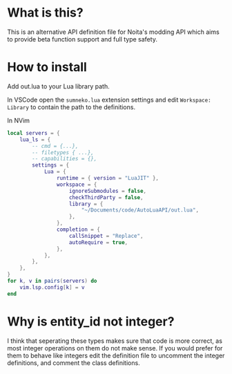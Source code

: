 # What is this?
This is an alternative API definition file for Noita's modding API which aims to provide beta function support and full type safety.
# How to install
Add out.lua to your Lua library path. 

In VSCode open the `sumneko.lua` extension settings and edit `Workspace: Library` to contain the path to the definitions.

In NVim
```lua
local servers = {
	lua_ls = {
		-- cmd = {...},
		-- filetypes { ...},
		-- capabilities = {},
		settings = {
			Lua = {
				runtime = { version = "LuaJIT" },
				workspace = {
					ignoreSubmodules = false,
					checkThirdParty = false,
					library = {
						"~/Documents/code/AutoLuaAPI/out.lua",
					},
				},
				completion = {
					callSnippet = "Replace",
					autoRequire = true,
				},
			},
		},
	},
}
for k, v in pairs(servers) do
	vim.lsp.config[k] = v
end
```

# Why is entity_id not integer?
I think that seperating these types makes sure that code is more correct, as most integer operations on them do not make sense.
If you would prefer for them to behave like integers edit the definition file to uncomment the integer definitions, and comment the class definitions.
